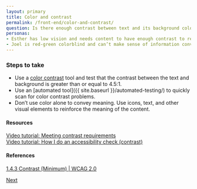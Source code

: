 ```yaml
---
layout: primary
title: Color and contrast
permalink: /front-end/color-and-contrast/
question: Is there enough contrast between text and its background color?
personas:
- Esther has low vision and needs content to have enough contrast to read it. 
- Joel is red-green colorblind and can’t make sense of information conveyed with color alone.
---
```


### Steps to take
- Use a [color contrast](http://webaim.org/resources/contrastchecker/) tool and test that the contrast between the text and background is greater than or equal to 4.5:1.
- Use an [automated tool]({{ site.baseurl }}/automated-testing/) to quickly scan for color contrast problems.
- Don’t use color alone to convey meaning. Use icons, text, and other visual elements to reinforce the meaning of the content.

#### Resources
<a href="https://www.youtube.com/watch?v=gH1JieTZQ1k">
  <i class="fa fa-youtube-play" aria-hidden="true"></i>Video tutorial: Meeting contrast requirements
</a>
<br>
<a href="https://youtu.be/cOmehxAU_4s?t=8m36s">
  <i class="fa fa-youtube-play" aria-hidden="true"></i>Video tutorial: How I do an accessibility check (contrast)
</a>

#### References
[1.4.3 Contrast (Minimum) \| WCAG 2.0](https://www.w3.org/WAI/WCAG20/quickref/?showtechniques=128%2C14&currentsidebar=%23col_overview#visual-audio-contrast-contrast)

<a class="usa-button button-next" href="{{ site.baseurl }}/front-end/automated-testing/">
  Next <i class="fa fa-chevron-right" aria-hidden="true"></i>
</a>
